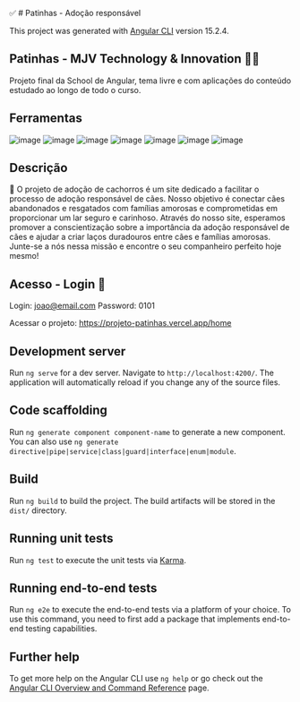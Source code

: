 ✅ # Patinhas - Adoção responsável

This project was generated with [Angular CLI](https://github.com/angular/angular-cli) version 15.2.4.


 ## Patinhas - MJV Technology & Innovation 👩‍💻
 
Projeto final da School de Angular,  tema livre e com aplicações do conteúdo estudado ao longo de todo o curso.

## Ferramentas 
![image](https://github.com/AlineDsouza/Projeto-Final-Angular/assets/50629052/fa43311a-a3a9-4dc5-8f11-685be355a81c)
![image](https://github.com/AlineDsouza/Projeto-Final-Angular/assets/50629052/444d1415-7e98-454a-8343-77d52d2cff0d)
![image](https://github.com/AlineDsouza/Projeto-Final-Angular/assets/50629052/a03f46b2-43ec-4f91-be5f-59710967bc98)
![image](https://github.com/AlineDsouza/Projeto-Final-Angular/assets/50629052/4b9cabd6-1687-4687-b5c9-4c7e58c71357)
![image](https://github.com/AlineDsouza/Projeto-Final-Angular/assets/50629052/2024d19a-0ddf-46c7-8575-a7139750a778)
![image](https://github.com/AlineDsouza/Projeto-Final-Angular/assets/50629052/bf416974-1980-414c-9f0c-503569981635)
![image](https://github.com/AlineDsouza/Projeto-Final-Angular/assets/50629052/ad10d381-28ca-4231-89aa-69c911e69252)



## Descrição 

📍 O projeto de adoção de cachorros é um site dedicado a facilitar o processo de adoção responsável de cães. Nosso objetivo é conectar cães abandonados e resgatados com famílias amorosas e comprometidas em proporcionar um lar seguro e carinhoso.
Através do nosso site, esperamos promover a conscientização sobre a importância da adoção responsável de cães e ajudar a criar laços duradouros entre cães e famílias amorosas. Junte-se a nós nessa missão e encontre o seu companheiro perfeito hoje mesmo!

## Acesso - Login 🔑
Login:  joao@email.com
Password: 0101

Acessar o projeto: https://projeto-patinhas.vercel.app/home

## Development server

Run `ng serve` for a dev server. Navigate to `http://localhost:4200/`. The application will automatically reload if you change any of the source files.

## Code scaffolding

Run `ng generate component component-name` to generate a new component. You can also use `ng generate directive|pipe|service|class|guard|interface|enum|module`.

## Build

Run `ng build` to build the project. The build artifacts will be stored in the `dist/` directory.

## Running unit tests

Run `ng test` to execute the unit tests via [Karma](https://karma-runner.github.io).

## Running end-to-end tests

Run `ng e2e` to execute the end-to-end tests via a platform of your choice. To use this command, you need to first add a package that implements end-to-end testing capabilities.

## Further help

To get more help on the Angular CLI use `ng help` or go check out the [Angular CLI Overview and Command Reference](https://angular.io/cli) page.
